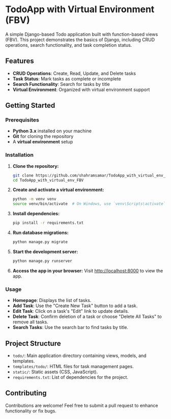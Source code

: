 # TodoApp with Virtual Environment (FBV)

A simple Django-based Todo application built with function-based views (FBV). This project demonstrates the basics of Django, including CRUD operations, search functionality, and task completion status.

## Features

- **CRUD Operations**: Create, Read, Update, and Delete tasks
- **Task Status**: Mark tasks as complete or incomplete
- **Search Functionality**: Search for tasks by title
- **Virtual Environment**: Organized with virtual environment support

## Getting Started

### Prerequisites

- **Python 3.x** installed on your machine
- **Git** for cloning the repository
- A **virtual environment** setup

### Installation

1. **Clone the repository:**

    ```bash
    git clone https://github.com/shahramsamar/TodoApp_with_virtual_env_FBV.git
    cd TodoApp_with_virtual_env_FBV
    ```

2. **Create and activate a virtual environment:**

    ```bash
    python -m venv venv
    source venv/bin/activate  # On Windows, use `venv\Scripts\activate`
    ```

3. **Install dependencies:**

    ```bash
    pip install -r requirements.txt
    ```

4. **Run database migrations:**

    ```bash
    python manage.py migrate
    ```

5. **Start the development server:**

    ```bash
    python manage.py runserver
    ```

6. **Access the app in your browser:**
   Visit [http://localhost:8000](http://localhost:8000) to view the app.

### Usage

- **Homepage**: Displays the list of tasks.
- **Add Task**: Use the "Create New Task" button to add a task.
- **Edit Task**: Click on a task's "Edit" link to update details.
- **Delete Task**: Confirm deletion of a task or choose "Delete All Tasks" to remove all tasks.
- **Search Tasks**: Use the search bar to find tasks by title.

## Project Structure

- `todo/`: Main application directory containing views, models, and templates.
- `templates/todo/`: HTML files for task management pages.
- `static/`: Static assets (CSS, JavaScript).
- `requirements.txt`: List of dependencies for the project.

## Contributing

Contributions are welcome! Feel free to submit a pull request to enhance functionality or fix bugs.
